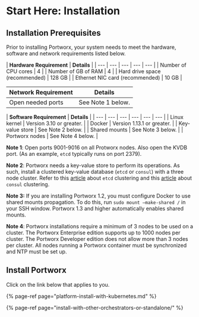 # Start Here: Installation

## Installation Prerequisites

Prior to installing Portworx, your system needs to meet the hardware, software and network requirements listed below.

| **Hardware Requirement** | **Details** |
| --- | --- | --- | --- | --- |
| Number of CPU cores | 4 |
| Number of GB of RAM | 4 |
| Hard drive space \(recommended\) | 128 GB |
| Ethernet NIC card \(recommended\) | 10 GB |



| **Network Requirement** | **Details** |
| --- | --- |
| Open needed ports | See Note 1 below. |



| **Software Requirement** | **Details** |
| --- | --- | --- | --- | --- | --- |
| Linux kernel | Version 3.10 or greater. |
| Docker | Version 1.13.1 or greater. |
| Key-value store | See Note 2 below. |
| Shared mounts | See Note 3 below. |
| Portworx nodes | See Note 4 below. |

**Note 1**: Open ports 9001-9016 on all Protworx nodes. Also open the KVDB port. \(As an example, `etcd` typically runs on port 2379\).

**Note 2**:  Portworx needs a key-value store to perform its operations. As such, install a clustered key-value database \(`etcd` or `consul`\) with a three node cluster. Refer to this [article](https://coreos.com/etcd/docs/latest/op-guide/clustering.html) about `etcd` clustering and this [article](https://www.consul.io/intro/getting-started/join.html) about `consul` clustering.

**Note 3:**  If you are installing Portworx 1.2, you must configure Docker to use shared mounts propagation. To do this, run `sudo mount –make-shared /` in your SSH window.  Portworx 1.3 and higher automatically enables shared mounts.

**Note 4**: Portworx installations require a minimum of 3 nodes to be used on a cluster. The Portworx Enterprise edition supports up to 1000 nodes per cluster. The Portworx Developer edition does not allow more than 3 nodes per cluster.  All nodes running a Portworx container must be synchronized and NTP must be set up.

## Install Portworx

Click on the link below that applies to you.

{% page-ref page="platform-install-with-kubernetes.md" %}

{% page-ref page="install-with-other-orchestrators-or-standalone/" %}



